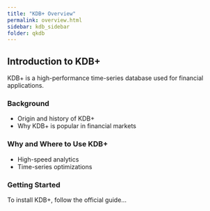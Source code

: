 ```yaml
---
title: "KDB+ Overview"
permalink: overview.html
sidebar: kdb_sidebar
folder: qkdb
---
```


## Introduction to KDB+

KDB+ is a high-performance time-series database used for financial applications.

### Background
- Origin and history of KDB+
- Why KDB+ is popular in financial markets

### Why and Where to Use KDB+
- High-speed analytics
- Time-series optimizations

### Getting Started
To install KDB+, follow the official guide...


